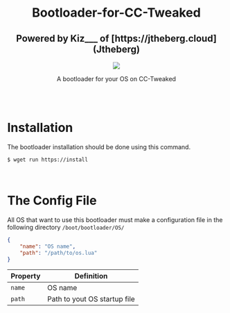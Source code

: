 <div align = "center">
  <h1>Bootloader-for-CC-Tweaked</h1>
  <h2>Powered by Kiz___ of [https://jtheberg.cloud](Jtheberg)</h2>
  <img src = "https://www.jtheberg.cloud/assets/img/logo.png" />
  <p>A bootloader for your OS on CC-Tweaked</p>
</div>
<br />
<br />

# Installation
The bootloader installation should be done using this command.
```
$ wget run https://install
```

<br />

# The Config File
 All OS that want to use this bootloader must make a configuration file in the following directory `/boot/bootloader/OS/`
```json
{
    "name": "OS name",
    "path": "/path/to/os.lua"
}

```
| Property | Definition |
| ---- | ---- |
| `name` | OS name |
| `path` | Path to yout OS startup file
